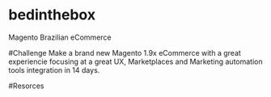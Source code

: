 # bedinthebox
Magento Brazilian eCommerce 

#Challenge
Make a brand new Magento 1.9x eCommerce with a great experiencie focusing at a great UX, Marketplaces and Marketing automation tools integration in 14 days.

#Resorces
